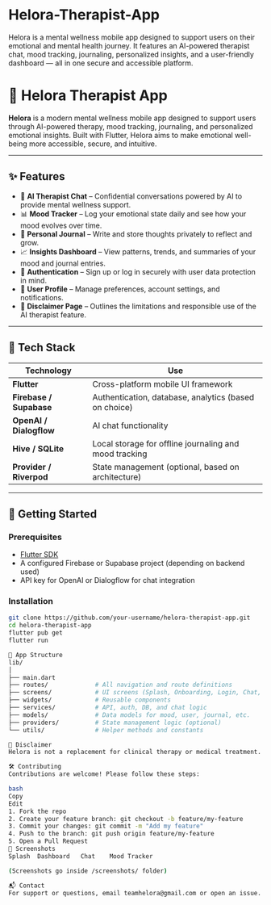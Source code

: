 # Helora-Therapist-App
Helora is a mental wellness mobile app designed to support users on their emotional and mental health journey. It features an AI-powered therapist chat, mood tracking, journaling, personalized insights, and a user-friendly dashboard — all in one secure and accessible platform.
# 🧠 Helora Therapist App

**Helora** is a modern mental wellness mobile app designed to support users through AI-powered therapy, mood tracking, journaling, and personalized emotional insights. Built with Flutter, Helora aims to make emotional well-being more accessible, secure, and intuitive.

---

## ✨ Features

- 💬 **AI Therapist Chat** – Confidential conversations powered by AI to provide mental wellness support.
- 📊 **Mood Tracker** – Log your emotional state daily and see how your mood evolves over time.
- 📓 **Personal Journal** – Write and store thoughts privately to reflect and grow.
- 📈 **Insights Dashboard** – View patterns, trends, and summaries of your mood and journal entries.
- 🔐 **Authentication** – Sign up or log in securely with user data protection in mind.
- 👤 **User Profile** – Manage preferences, account settings, and notifications.
- 📜 **Disclaimer Page** – Outlines the limitations and responsible use of the AI therapist feature.

---

## 🧩 Tech Stack

| Technology | Use |
|------------|-----|
| **Flutter** | Cross-platform mobile UI framework |
| **Firebase / Supabase** | Authentication, database, analytics (based on choice) |
| **OpenAI / Dialogflow** | AI chat functionality |
| **Hive / SQLite** | Local storage for offline journaling and mood tracking |
| **Provider / Riverpod** | State management (optional, based on architecture) |

---

## 🚀 Getting Started

### Prerequisites

- [Flutter SDK](https://docs.flutter.dev/get-started/install)
- A configured Firebase or Supabase project (depending on backend used)
- API key for OpenAI or Dialogflow for chat integration

### Installation

```bash
git clone https://github.com/your-username/helora-therapist-app.git
cd helora-therapist-app
flutter pub get
flutter run

📱 App Structure
lib/
│
├── main.dart
├── routes/             # All navigation and route definitions
├── screens/            # UI screens (Splash, Onboarding, Login, Chat, etc.)
├── widgets/            # Reusable components
├── services/           # API, auth, DB, and chat logic
├── models/             # Data models for mood, user, journal, etc.
├── providers/          # State management logic (optional)
└── utils/              # Helper methods and constants

🔐 Disclaimer
Helora is not a replacement for clinical therapy or medical treatment. The AI therapist is a support tool and does not provide diagnoses. Users should consult licensed professionals for mental health conditions.

🛠️ Contributing
Contributions are welcome! Please follow these steps:

bash
Copy
Edit
1. Fork the repo
2. Create your feature branch: git checkout -b feature/my-feature
3. Commit your changes: git commit -m "Add my feature"
4. Push to the branch: git push origin feature/my-feature
5. Open a Pull Request
📸 Screenshots
Splash	Dashboard	Chat	Mood Tracker

(Screenshots go inside /screenshots/ folder)

📬 Contact
For support or questions, email teamhelora@gmail.com or open an issue.
